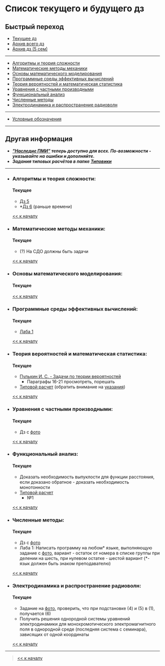 # Список текущего и будущего дз

## Быстрый переход

- [Текущее дз](README.md#Список-текущего-и-будущего-дз)
- [Архив всего дз](Архив_дз/Архив_дз.md)
- [Архив дз (5 сем)](Архив_дз/Дз_5_семестр.md#Список-старого-дз-за-5-семестр.)

***

- [Алгоритмы и теория сложности](#Алгоритмы-и-теория-сложности)
- [Математические методы механики](#Математические-методы-механики)
- [Основы математического моделирования](#Основы-математического-моделирования)
- [Программные среды эффективных вычислений](#Программные-среды-эффективных-вычислений)
- [Теория вероятностей и математическая статистика](#Теория-вероятностей-и-математическая-статистика)
- [Уравнения с частными производными](#Уравнения-с-частными-производными)
- [Функциональный анализ](#Функциональный-анализ)
- [Численные методы](#Численные-методы)
- [Электродинамика и распространение радиоволн](#Электродинамика-и-распространение-радиоволн)

***
    
- [Условные обозначения](#Условные-обозначения)

***

## Другая информация

- __*["Наследие ПМИ"](https://github.com/appliedMathematicsAndComputerScience/PMI_legacy) теперь доступно для всех. По-возможности - указывайте на ошибки и дополняйте.*__
- __*Задания типовых расчётов в папке [Типовики](https://github.com/nektonick/KMBO-01-homework/tree/master/%D0%A2%D0%B8%D0%BF%D0%BE%D0%B2%D0%B8%D0%BA%D0%B8)*__

***

- ### Алгоритмы и теория сложности:
    #### Текущее
    - [Дз 5](Ресурсы/Документы/5сем/Домашнее_задание_к_семинару_5.pdf)
    - *[Дз 6](Ресурсы/Документы/5сем/Домашнее_задание_к_семинару_6.pdf) (раньше времени)

    [<< к началу](#Быстрый-переход)

- ### Математические методы механики:
    #### Текущее
    - (?) На СДО должны быть задачи 
    
    [<< к началу](#Быстрый-переход)
    

- ### Основы математического моделирования:
    #### Текущее
    
      
    [<< к началу](#Быстрый-переход)

- ### Программные среды эффективных вычислений:
    #### Текущее
    - [Лаба 1](Ресурсы/Документы/5сем/ОС_2.txt)
    

    [<< к началу](#Быстрый-переход) 

- ### Теория вероятностей и математическая статистика:
    #### Текущее
    - [Пулькин И. С. - Задачи по теории вероятностей](Книги/Пулькин_И._С._-_Задачи_по_теории_вероятностей.pdf)
        - Параграфы 16-21 просмотреть, порешать
    - [Типовой расчет](/Типовики/Тервер/TV_TR_KMBO-20.pdf) (обратить внимание на [указания](Ресурсы/Документы/5сем/TV_2022_TR_Ukazania.pdf))
    
      
    [<< к началу](#Быстрый-переход)
    
- ### Уравнения с частными производными:
    #### Текущее
    - Дз с [фото](Ресурсы/Документы/5сем/IMG_20221002_0001.pdf)

    [<< к началу](#Быстрый-переход)

- ### Функциональный анализ:
    #### Текущее
    - Доказать необходимость выпуклости для функции расстояния, если доказано обратное - доказать необходимость монотонности
    - [Типовой расчет](/Типовики/Функан/FA_TRI.pdf)
        - №1
      
    [<< к началу](#Быстрый-переход)

- ### Численные методы:
    #### Текущее
    - Дз с [фото](Ресурсы/Изображения/5сем/методы_2.jpg)
    - Лаба 1: Написать программу на любом* языке, выполняющую задание с [фото](Ресурсы/Изображения/5сем/методы_1.jpg), вариант - остаток от номера в списке группы при делении на шесть, при нулевом остатке - шестой вариант (*- язык должен быть знаком преподавателю)
      
    [<< к началу](#Быстрый-переход)

- ### Электродинамика и распространение радиоволн:
    #### Текущее
    - Задание на [фото](Ресурсы/Изображения/5сем/ЭДиРРВ_3.jpg), проверить, что при подстановке (4) и (5) в (1), получается (6)
    - Получить решения однородной системы уравнений электродинамики для монохромотического электромагнитного поля в однородной среде (последняя система с семинара), зависящих от одной координаты
    
      
    [<< к началу](#Быстрый-переход)

***

> [<< к началу](#Быстрый-переход)
